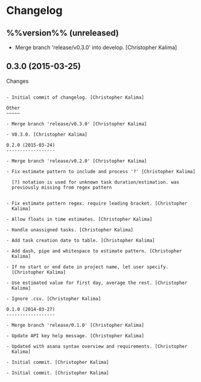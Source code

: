 Changelog
=========

%%version%% (unreleased)
------------------------

- Merge branch 'release/v0.3.0' into develop. [Christopher Kalima]

0.3.0 (2015-03-25)
------------------

Changes
~~~~~~~

- Initial commit of changelog. [Christopher Kalima]

Other
~~~~~

- Merge branch 'release/v0.3.0' [Christopher Kalima]

- V0.3.0. [Christopher Kalima]

0.2.0 (2015-03-24)
------------------

- Merge branch 'release/v0.2.0' [Christopher Kalima]

- Fix estimate pattern to include and process '?' [Christopher Kalima]

  [?] notation is used for unknown task duration/estimation. was
  previously missing from regex pattern


- Fix estimate pattern regex. require leading bracket. [Christopher
  Kalima]

- Allow floats in time estimates. [Christopher Kalima]

- Handle unassigned tasks. [Christopher Kalima]

- Add task creation date to table. [Christopher Kalima]

- Add dash, pipe and whitespace to estimate pattern. [Christopher
  Kalima]

- If no start or end date in project name, let user specify.
  [Christopher Kalima]

- Use estimated value for first day, average the rest. [Christopher
  Kalima]

- Ignore .csv. [Christopher Kalima]

0.1.0 (2014-03-27)
------------------

- Merge branch 'release/0.1.0' [Christopher Kalima]

- Update API key help message. [Christopher Kalima]

- Updated with asana syntax overview and requirements. [Christopher
  Kalima]

- Initial commit. [Christopher Kalima]

- Initial commit. [Christopher Kalima]


